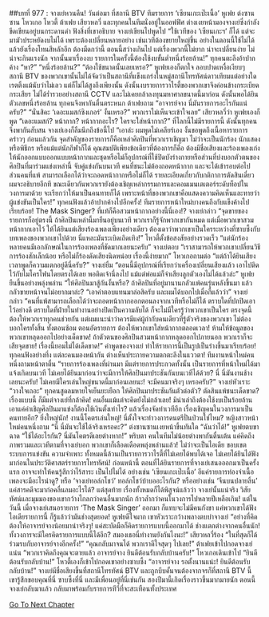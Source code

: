 ##บทที่ 977 : จางเย่หวนคืน!
วันต่อมา
ที่สถานี BTV
ทีมรายการ ‘เซียนเกะเป๊ะเนื้อ’
หูเฟย ต่งซานซาน โหวเกอ โหวตี้ ต้าเฟย เสียวหลวี่ และทุกคนในทีมนั่งอยู่ในออฟฟิศ ต่างเงยหน้ามองจางเย่ซึ่งกำลังขีดเขียนอยู่บนกระดานดำ ฟังสิ่งที่เขาอธิบาย
จางเย่เขียนไปพูดไป “ใช้เวทีของ ‘เซียนเกะฯ’ ก็ได้ แต่จะมามัวประหยัดงบไม่ได้ เพราะต้องเปลี่ยนหลายอย่าง เช่นเวทีต้องขยายใหญ่ขึ้น อย่างในตอนนี้ใช้ไม่ได้ แล้วยังเรื่องโทนสีหลักอีก ต้องมืดกว่านี้ ตอนนี้สว่างเกินไป แต่เรื่องพวกนี้ไม่ยาก น่าจะเปลี่ยนง่าย ไม่น่าจะกินแรงนัก จากนั้นมาเรื่องงบ รายการในครั้งนี้ต้องใช้งบขั้นต่ำหนึ่งร้อยล้าน!”
ทุกคนตะลึงอ้าปากค้าง
“หา?”
“หนึ่งร้อยล้าน?”
“ต้องใช้ขนาดนั้นเลยเหรอ?”
หูเฟยเองก็ตกใจ ลอบปาดเหงื่อเงียบๆ
สถานี BTV ของพวกเขานั้นไม่ได้จัดว่าเป็นสถานีที่แข็งแกร่งในหมู่สถานีโทรทัศน์ดาวเทียมแต่อย่างใด เรตติ้งแม้นับว่าไม่เลว แต่ก็ไม่ได้สูงถึงเพียงนั้น ดังนั้นงบรายการวาไรตี้ของพวกเขาจึงค่อนข้างกระเบียดกระเสียร ไม่ได้ร่ำรวยอย่างสถานี CCTV และไม่เคยกล้าลงทุนมหาศาลขนาดนี้มาก่อน ดังนั้นพอได้ยินตัวเลขหนึ่งร้อยล้าน ทุกคนจึงพากันตื่นตระหนก
ต้าเฟยถาม “อาจารย์จาง นี่มันรายการอะไรกันแน่ครับ?”
“นั่นสิคะ ‘เดอะแมสก์ซิงเกอร์’ งั้นเหรอ?” พวกเราไม่เห็นจะเข้าใจเลย” เสียวหลวี่ว่า
หูเฟยเองก็พูด “เดอะแมสก์? หน้ากาก? หน้ากากอะไร? ใครจะใส่หน้ากาก?”
ที่โลกนี้ไม่มีรายการนี้ ดังนั้นทุกคนจึงพากันสับสน
จางเย่เองก็ลืมนึกถึงข้อนี้ไป “เอาล่ะ ผมพูดไม่เคลียร์เอง งั้นขอพูดถึงเนื้อหารายการคร่าวๆ ก่อนแล้วกัน จุดสำคัญของรายการก็คือเหล่าศิลปินที่พวกเราเชิญมา ไม่ว่าจะเป็นนักร้อง นักแสดง หรือพิธีกร หรือแม้แต่นักกีฬาก็ได้ คุณสมบัติเพียงข้อเดียวที่ต้องการก็คือ ต้องมีชื่อเสียงและร้องเพลงเก่ง ให้นักออกแบบออกแบบหน้ากากและชุดหรือไม่ก็อุปกรณ์ที่ใช้ปิดบังร่างกายหรือส่วนที่บ่งบอกตัวตนของศิลปินที่มาร่วมแข่งเหล่านี้ จับคู่แข่งกันบนเวที คนที่ชนะไม่ต้องถอดหน้ากาก และจะได้เข้ารอบต่อไป ส่วนคนที่แพ้ สามารถเลือกได้ว่าจะถอดหน้ากากหรือไม่ก็ได้ รายละเอียดเกี่ยวกับกติกาการตัดสินเดี๋ยวผมจะอธิบายอีกที ขณะเดียวกันพวกเรายังต้องเชิญเหล่ากรรมการและคอมเมนเตเตอร์ระดับท็อปในวงการมาด้วย จะเรียกว่าให้มาเป็นคนทายก็ได้ เพราะหน้าที่ของพวกเขาคือแสดงความคิดเห็นและทายว่าผู้แข่งขันเป็นใคร!”
ทุกคนฟังแล้วอ้าปากค้างไปอีกครั้ง!
ทีมรายการหน้าใหม่บางคนถึงกับแข็งค้างไปเรียบร้อย!
The Mask Singer?
ที่แท้ก็คือสวมหน้ากากอย่างนี้นี่เอง!?
จางเย่กล่าว “จุดขายของรายการก็อยู่ตรงนี้ ถ้าศิลปินเหล่านี้มายืนอยู่บนเวที พวกเราก็รู้จักพวกเขากันหมด แต่เมื่อพวกเขาสวมหน้ากากเอาไว้ ให้ได้ยินแต่เสียงร้องเพลงเพียงอย่างเดียว ต้องเดาว่าพวกเขาเป็นใครระหว่างที่ซาบซึ้งกับบทเพลงของพวกเขาไปด้วย นี่แหละมันระเบิดเถิดเทิง!”
โหวตี้ตั้งข้อสงสัยอย่างรวดเร็ว “แต่นักร้องหลายคนมีเอกลักษณ์ในการร้องเพลงที่ชัดมากเลยนะครับ”
จางเย่ตอบ “เราสามารถให้พวกเขาเปลี่ยนวิธีการร้องสักเล็กน้อย หรือไม่ก็ร้องดัดเสียงนิดหน่อย เรื่องนี้ง่ายมาก”
โหวเกอถามต่อ “แต่ถ้าได้ยินเสียงเวลาพูดก็ความแตกอยู่ดีนี่ครับ?”
จางเย่ยิ้ม “ตอนนี้มีอุปกรณ์ที่เรียกว่าเครื่องเปลี่ยนเสียงแล้ว เอาไปติดไว้กับไมโครโฟนโดยตรงได้เลย พอติดเจ้านี่ลงไป แม้แต่พ่อแม่ก็จำเสียงลูกตัวเองไม่ได้แล้วล่ะ”
หูเฟยยืนขึ้นอย่างพลุ่งพล่าน “ให้ศิลปินมาสู้กันงั้นหรือ? ถ้าศิลปินที่อยู่มานานกลัวแพ้คนรุ่นหลังขึ้นมา แล้วกลัวขายหน้าจนไม่อยากมาล่ะ?
“เอาค่าตอบแทนมาล่อสิครับ และผมได้บอกไปเมื่อกี้แล้วว่า” จางเย่กล่าว “คนที่แพ้สามารถเลือกได้ว่าจะถอดหน้ากากออกตอนลงจากเวทีหรือไม่ก็ได้ ตราบใดที่ปกปิดเอาไว้อย่างดี ตราบใดที่ฝ่ายในทำงานอย่างปิดเป็นความลับได้ ก็จะไม่มีใครรู้ว่าพวกเขาเป็นใคร ตรงจุดนี้ ต้องให้พวกเราทุกคนช่วยกัน แต่ผมแนะนำว่าควรมีแค่ผู้กำกับคนเดียวที่รู้ตัวจริงของพวกเขา ไม่ต้องบอกใครทั้งสิ้น ทั้งตอนซ้อม ตอนอัดรายการ ต้องให้พวกเขาใส่หน้ากากตลอดเวลา! ห้ามให้ข้อมูลของพวกเขาหลุดออกไปอย่างเด็ดขาด! ถ้าตัวตนของศิลปินสวมหน้ากากหลุดออกไปภายนอก พวกเราก็จะเสียจุดขาย! เรื่องนี้ยอมไม่ได้เด็ดขาด!”
คำพูดของจางเย่ ทำให้รายการนี้เป็นรูปเป็นร่างขึ้นมาเรียบร้อย!
ทุกคนฟังอย่างทึ่ง แต่ละคนมองหน้ากัน ต่างเห็นประกายความตกตะลึงในแววตา!
ทีมงานหน้าใหม่คนหนึ่งถามหน้าตาตื่น “รายการร้องเพลงที่ผ่านมา มีแต่รายการประกวดทั้งนั้น เป็นรายการที่หน้าใหม่ได้มาแจ้งเกิดบนเวที ไม่เคยได้ยินมาก่อนว่าจะมีการให้ศิลปินมาประชันกันบนเวทีได้ด้วย? นี่ นี่มันงานช้างเลยนะครับ! ไม่เคยมีใครเล่นใหญ่ขนาดนี้มาก่อนเลยนะ! จะมีคนมาจริงๆ เหรอครับ?”
จางเย่หัวเราะ “วางใจเถอะ”
ทุกคนสูดลมหายใจเย็นยะเยือก
ให้ศิลปินมาประชันกันตัวต่อตัว? ตัดสินแพ้ชนะเด็ดขาด? เรื่องแบบนี้ ก็มีแต่จางเย่ที่กล้าคิด! คนอื่นแม้แต่จะคิดยังไม่กล้าเลย! มิน่าเล่าถึงต้องใช้งบเป็นร้อยล้าน เอาแค่ค่าเชิญศิลปินมาแข่งก็ต้องใช้เงินตั้งเท่าไร? แล้วเรื่องจัดทำเวทีอีก เรื่องเชิญคนในวงการมาเป็นคนทายอีก?
ยิ่งใหญ่นัก!
งานนี้โคตรเล่นใหญ่!
นี่ตั้งใจจะทำวงการดนตรีปั่นป่วนใช่ไหม?
หญิงสาวหน้าใหม่คนหนึ่งถาม “นี่ นี่มันจะใช้ได้จริงเหรอคะ?”
ต่งซานซานเงยหน้าขึ้นทันใด “ฉันว่าได้!”
หูเฟยตบขาฉาด “ใช้ได้อะไรกัน? นี่มันโคตรดีเลยต่างหาก!”
พริบตา คนในทีมไม่น้อยต่างพากันตื่นเต้น แค่คิดถึงภาพรวมและเวทีตามที่จางเย่บอก พวกเขาก็เลือดเดือดพลุ่งพล่านแล้ว!
ไม่ว่าจะเป็นไอเดีย
ขอบเขต
ระบบการแข่งขัน
ความจำเพาะ
ทั้งหมดนี้ล้วนเป็นรายการวาไรตี้ที่ไม่เคยได้พบได้เจอ ไม่เคยได้ยินได้ฟังมาก่อนในประวัติศาสตร์รายการโทรทัศน์!
ก่อนหน้านี้ ตอนที่ได้ยินรายการที่จางเย่เสนอออกมาเป็นครั้งแรก อาจจะทำให้คนรู้สึกว่าไร้สาระ เป็นไปไม่ได้ อย่างเช่น ‘เซียนเกะเป๊ะเนื้อ’ อีแค่รายการท่องจำเนื้อเพลงจะมีอะไรน่าดู? หรือ ‘จางเย่ทอล์กโชว์’ ทอล์กโชว์บ้าบออะไรกัน? หรืออย่างเช่น ‘จีนบนปลายลิ้น’ แค่สารคดีจะมาก่อคลื่นลมอะไรได้? แต่สุดท้าย เรื่องทั้งหมดก็ได้พิสูจน์แล้วว่า จางเย่นั้นแน่จริง วิสัยทัศน์และมุมมองของเขากว้างไกลกว่าคนอื่นมากนัก ก้าวล้ำกว่าคนในวงการไปหลายปีเหลือเกิน!
แต่ในวันนี้ เมื่อจางเย่เสนอรายการ ‘The Mask Singer’ ออกมา ก็แทบจะไม่มีคนกังขา แค่พวกเขาได้ฟังไอเดียรายการนี้ ก็รู้แล้วว่ามันช่างสุดยอด!
หูเฟยดีใจมาก เขาหัวเราะกว้างพลางตบบ่าจางเย่ “อย่างที่คิด ต้องให้อาจารย์จางน้อยมานำจริงๆ! แค่สะบัดมือก็คิดรายการแบบนี้ออกมาได้ ช่างแตกต่างจากคนอื่นนัก! ทั้งวงการจะมีใครคิดรายการแบบนี้ได้อีก? สมองเธอนี่ทำงานยังกันไงนะ!”
เสียวหลวี่ร้อง “ในที่สุดก็ได้ร่วมรบกับอาจารย์จางอีกครั้ง!”
“คุณกลับมาจนได้ พวกเราดีใจสุดๆ ไปเลย!” ต้าเฟยเข้าไปกอดจางเย่แน่น “พวกเราคิดถึงคุณจะตายแล้ว อาจารย์จาง ยินดีต้อนรับกลับบ้านครับ!”
โหวเกอเดินเข้าไป “ยินดีต้อนรับกลับบ้าน!”
โหวตี้เองก็เข้าไปกอดเขาอย่างซาบซึ้ง “อาจารย์จาง รอตั้งนานแน่ะ! ยินดีต้อนรับกลับบ้าน!”
จางเย่มีชื่อเสียงขึ้นที่สถานีโทรทัศน์ BTV และถูกบีบคั้นจนต้องจากจรก็ที่สถานี BTV นี้ เขารู้สึกขอบคุณที่นี่ ซาบซึ้งที่นี่ และมีเพื่อนอยู่ที่นี่เช่นกัน สองปีมานี้เกิดเรื่องราวขึ้นมากมายนัก
ตอนนี้ จางเย่กลับมาแล้ว
กลับมาพร้อมกับรายการทีวีที่จะสะเทือนทั้งประเทศ


[Go To Next Chapter]( ./78.md)